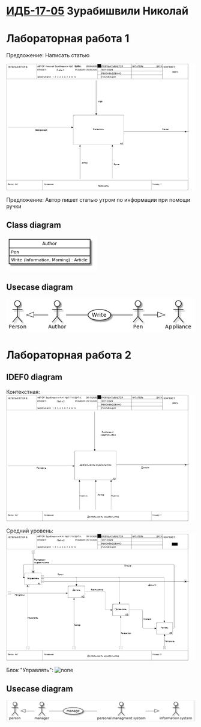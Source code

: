
# [ИДБ-17-05](https://github.com/stankin/design-part-1/wiki/list-idb-17-05) Зурабишвили Николай

# Лабораторная работа 1
Предложение: Написать статью

![none](https://github.com/Kojimboy/ZurabishviliNikolai.github.io/blob/master/Lab1/01_A0.png)


Предложение: Автор пишет статью утром по информации при помощи ручки 


## Class diagram

![none](https://github.com/Kojimboy/ZurabishviliNikolai.github.io/blob/master/Lab1/Uml1.png)

## Usecase diagram

![none](https://github.com/Kojimboy/ZurabishviliNikolai.github.io/blob/master/Lab1/Uml2.png)

# Лабораторная работа 2
## IDEF0 diagram

Контекстная: 
![none](https://github.com/Kojimboy/ZurabishviliNikolai.github.io/blob/master/Lab2/01_A0.png)

Средний уровень: 
![none](https://github.com/Kojimboy/ZurabishviliNikolai.github.io/blob/master/Lab2/02_A0.png)

Блок "Управлять":
![none](https://github.com/Kojimboy/ZurabishviliNikolai.github.io/blob/master/Lab2/03_A0.png)

## Usecase diagram

![none](https://github.com/Kojimboy/ZurabishviliNikolai.github.io/blob/master/Lab2/Uml.png)
